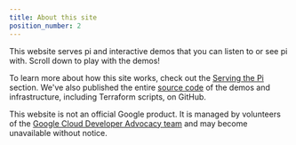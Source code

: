 ```yaml
---
title: About this site
position_number: 2
---
```


This website serves pi and interactive demos that you can listen to or see pi with.
Scroll down to play with the demos!

To learn more about how this site works, check out the [Serving the Pi](#howserving) section.
We've also published the entire [source code](https://github.com/googlecloudplatform/pi-delivery) of the demos and infrastructure, including Terraform scripts, on GitHub.

This website is not an official Google product. It is managed by volunteers of the [Google Cloud Developer Advocacy team](https://cloud.google.com/developers/advocates) and may become unavailable without notice.
